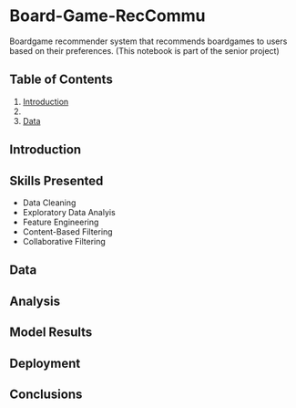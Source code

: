 # Board-Game-RecCommu
Boardgame recommender system that recommends boardgames to users based on their preferences. 
(This notebook is part of the senior project)

## Table of Contents
1. [Introduction](#Introduction)
2.
3. [Data](#Data)

## Introduction

## Skills Presented

* Data Cleaning
* Exploratory Data Analyis
* Feature Engineering
* Content-Based Filtering
* Collaborative Filtering

## Data

## Analysis

## Model Results

## Deployment

## Conclusions

